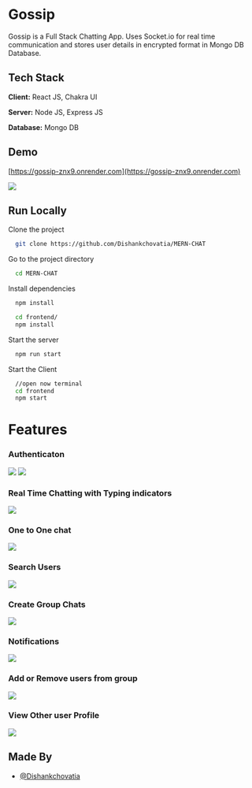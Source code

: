 
# Gossip

Gossip is a Full Stack Chatting App.
Uses Socket.io for real time communication and stores user details in encrypted format in Mongo DB Database.
## Tech Stack

**Client:** React JS, Chakra UI

**Server:** Node JS, Express JS

**Database:** Mongo DB
  
## Demo

[https://gossip-znx9.onrender.com](https://gossip-znx9.onrender.com)

![](https://github.com/Dishankchovatia/MERN-CHAT/blob/main/Screenshots/chat.png)
## Run Locally

Clone the project

```bash
  git clone https://github.com/Dishankchovatia/MERN-CHAT
```

Go to the project directory

```bash
  cd MERN-CHAT
```

Install dependencies

```bash
  npm install
```

```bash
  cd frontend/
  npm install
```

Start the server

```bash
  npm run start
```
Start the Client

```bash
  //open now terminal
  cd frontend
  npm start
```

  
# Features

### Authenticaton
![](https://github.com/Dishankchovatia/MERN-CHAT/blob/main/Screenshots/login.png)
![](https://github.com/Dishankchovatia/MERN-CHAT/blob/main/Screenshots/signup.png)
### Real Time Chatting with Typing indicators
![](https://github.com/Dishankchovatia/MERN-CHAT/blob/main/Screenshots/chat.png)
### One to One chat
![](https://github.com/Dishankchovatia/MERN-CHAT/blob/main/Screenshots/mainscreen.png)
### Search Users
![](https://github.com/Dishankchovatia/MERN-CHAT/blob/main/Screenshots/search.png)
### Create Group Chats
![](https://github.com/Dishankchovatia/MERN-CHAT/blob/main/Screenshots/group.png)
### Notifications 
![](https://github.com/Dishankchovatia/MERN-CHAT/blob/main/Screenshots/mainscreen.png)
### Add or Remove users from group
![](https://github.com/Dishankchovatia/MERN-CHAT/blob/main/Screenshots/group.png)
### View Other user Profile
![](https://github.com/Dishankchovatia/MERN-CHAT/blob/main/Screenshots/profile.png)
## Made By

- [@Dishankchovatia](https://github.com/Dishankchovatia)

  
